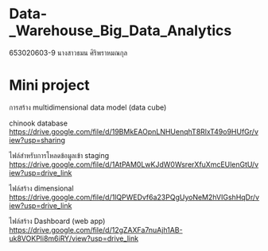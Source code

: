 # Data-_Warehouse_Big_Data_Analytics
653020603-9 นางสาวธมน ศิริพราหมณกุล

# Mini project 
การสร้าง multidimensional data model (data cube)

chinook database
https://drive.google.com/file/d/19BMkEAOpnLNHUenqhT8RlxT49o9HUfGr/view?usp=sharing

ไฟล์สำหรับการโหลดข้อมูลเข้า staging
https://drive.google.com/file/d/1AtPAM0LwKJdW0WsrerXfuXmcEUlenGtU/view?usp=drive_link

ไฟล์สร้าง dimensional
https://drive.google.com/file/d/1lQPWEDvf6a23PQgUyoNeM2hVIGshHqDr/view?usp=drive_link

ไฟล์สร้าง Dashboard (web app)
https://drive.google.com/file/d/12gZAXFa7nuAjh1AB-uk8VOKPli8m6iRY/view?usp=drive_link
